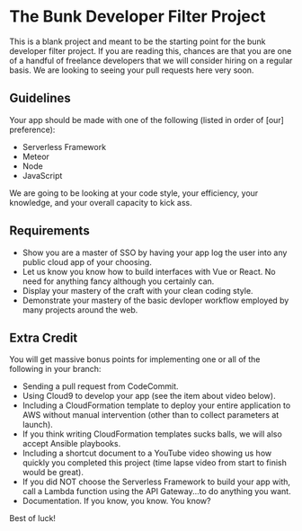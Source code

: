 # The Bunk Developer Filter Project
This is a blank project and meant to be the starting point for the bunk developer filter project.  If you are reading this, chances are that you are one of a handful of freelance developers that we will consider hiring on a regular basis. We are looking to seeing your pull requests here very soon.

## Guidelines
Your app should be made with one of the following (listed in order of [our] preference):
- Serverless Framework
- Meteor
- Node
- JavaScript

We are going to be looking at your code style, your efficiency, your knowledge, and your overall capacity to kick ass.

## Requirements
- Show you are a master of SSO by having your app log the user into any public cloud app of your choosing.
- Let us know you know how to build interfaces with Vue or React. No need for anything fancy although you certainly can.
- Display your mastery of the craft with your clean coding style.
- Demonstrate your mastery of the basic devloper workflow employed by many projects around the web. 

## Extra Credit
You will get massive bonus points for implementing one or all of the following in your branch:
- Sending a pull request from CodeCommit.
- Using Cloud9 to develop your app (see the item about video below).
- Including a CloudFormation template to deploy your entire application to AWS without manual intervention (other than to collect parameters at launch).
- If you think writing CloudFormation templates sucks balls, we will also accept Ansible playbooks.
- Including a shortcut document to a YouTube video showing us how quickly you completed this project (time lapse video from start to finish would be great).
- If you did NOT choose the Serverless Framework to build your app with, call a Lambda function using the API Gateway...to do anything you want. 
- Documentation.  If you know, you know.  You know?

Best of luck!  

